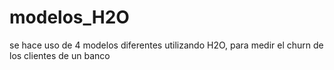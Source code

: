 # modelos_H2O
se hace uso de 4 modelos diferentes utilizando H2O, para medir el churn de los clientes de un banco
